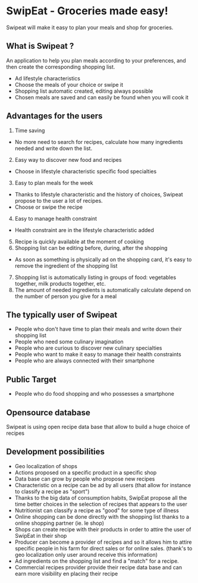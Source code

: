 # SwipEat - Groceries made easy!

Swipeat will make it easy to plan your meals and shop for groceries.

## What is Swipeat ?

An application to help you plan meals according to your preferences, and then create the corresponding shopping list.

- Ad lifestyle characteristics
- Choose the meals of your choice or swipe it
- Shopping list automatic created, editing always possible
- Chosen meals are saved and can easily be found when you will cook it

## Advantages for the users

1. Time saving
  - No more need to search for recipes, calculate how many ingredients needed and write down the list.
2. Easy way to discover new food and recipes
  - Choose in lifestyle characteristic specific food specialties
3. Easy to plan meals for the week
  - Thanks to lifestyle characteristic and the history of choices, Swipeat propose to the user a lot of recipes.
  - Choose or swipe the recipe
4. Easy to manage health constraint
  - Health constraint are in the lifestyle characteristic added
5. Recipe is quickly available at the moment of cooking
6. Shopping list can be editing before, during, after the shopping
  - As soon as something is physically ad on the shopping card, it&#39;s easy to remove the ingredient of the shopping list
7.  Shopping list is automatically listing in groups of food: vegetables together, milk products together, etc.
8. The amount of needed ingredients is automatically calculate depend on the number of person you give for a meal

## The typically user of Swipeat

- People who don&#39;t have time to plan their meals and write down their shopping list
- People who need some culinary imagination
- People who are curious to discover new culinary specialties
- People who want to make it easy to manage their health constraints
- People who are always connected with their smartphone

## Public Target

- People who do food shopping and who possesses a smartphone

## Opensource database

Swipeat is using open recipe data base that allow to build a huge choice of recipes

## Development possibilities

- Geo localization of shops
- Actions proposed on a specific product in a specific shop
- Data base can grow by people who propose new recipes
- Characteristic on a recipe can be ad by all users (that allow for instance to classify a recipe as &quot;sport&quot;)
- Thanks to the big data of consumption habits, SwipEat propose all the time better choices in the selection of recipes that appears to the user
- Nutritionist can classify a recipe as &quot;good&quot; for some type of illness
- Online shopping can be done directly with the shopping list thanks to a online shopping partner (ie. le shop)
- Shops can create recipe with their products in order to attire the user of SwipEat in their shop
- Producer can become a provider of recipes and so it allows him to attire specific people in his farm for direct sales or for online sales. (thank&#39;s to geo localization only user around receive this information)
- Ad ingredients on the shopping list and find a &quot;match&quot; for a recipe.
- Commercial recipes provider provide their recipe data base and can earn more visibility en placing their recipe
